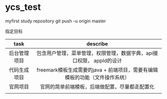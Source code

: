 # ycs_test
myfirst study repository
git push -u origin master

指定目标

|     task     |                           describe                           |
| :----------: | :----------------------------------------------------------: |
| 后台管理项目 | 包含用户管理，菜单管理，权限管理，数据字典，api接口权限， appId的设计 |
| 代码生成项目 | freemark模板生成需要的java + 前端项目，需要有编辑模板的功能（文件操作系统） |
|   官网项目   |        官网的简单前端模板，后端做配置，尽量都走配置化        |
|              |                                                              |

